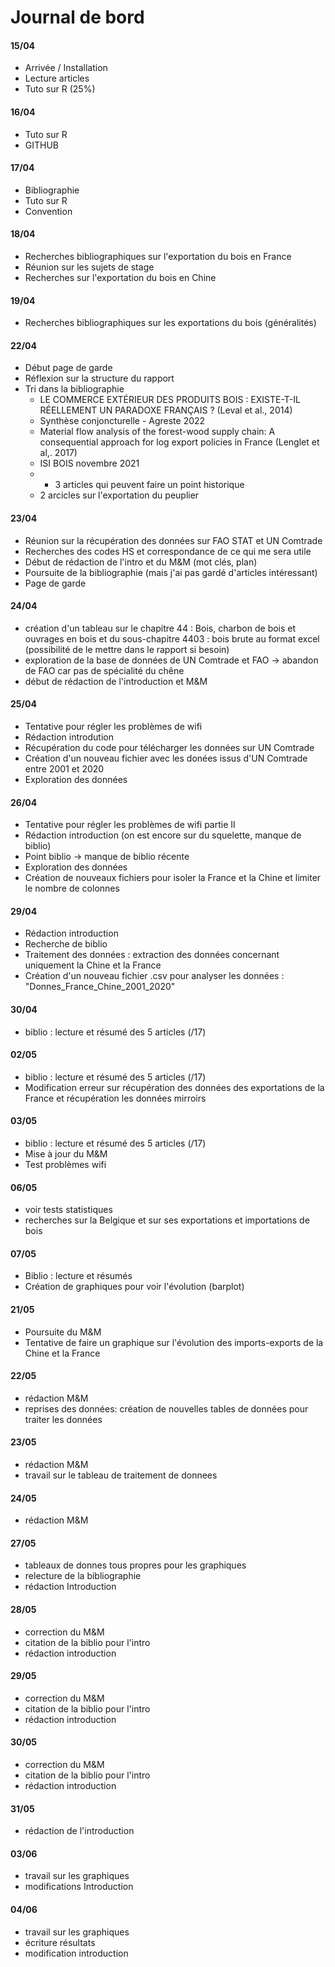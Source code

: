 # Journal de bord

#### 15/04
* Arrivée / Installation
* Lecture articles
* Tuto sur R (25%)

#### 16/04
* Tuto sur R
* GITHUB

#### 17/04
* Bibliographie
* Tuto sur R
* Convention

#### 18/04 
* Recherches bibliographiques sur l'exportation du bois en France
* Réunion sur les sujets de stage
* Recherches sur l'exportation du bois en Chine

#### 19/04 
* Recherches bibliographiques sur les exportations du bois (généralités) 

#### 22/04
* Début page de garde
* Réflexion sur la structure du rapport
* Tri dans la bibliographie
    * LE COMMERCE EXTÉRIEUR DES PRODUITS BOIS : EXISTE-T-IL RÉELLEMENT UN PARADOXE FRANÇAIS ? (Leval et al., 2014)
    * Synthèse conjoncturelle - Agreste 2022
    * Material flow analysis of the forest-wood supply chain: A consequential approach for log export policies in France (Lenglet et al,. 2017)
    * ISI BOIS novembre 2021
    * + 3 articles qui peuvent faire un point historique
    * 2 arcicles sur l'exportation du peuplier

 #### 23/04
 * Réunion sur la récupération des données sur FAO STAT et UN Comtrade
 * Recherches des codes HS et correspondance de ce qui me sera utile
 * Début de rédaction de l'intro et du M&M (mot clés, plan)
 * Poursuite de la bibliographie (mais j'ai pas gardé d'articles intéressant)
 * Page de garde

#### 24/04
* création d'un tableau sur le chapitre 44 : Bois, charbon de bois et ouvrages en bois et du sous-chapitre 4403 : bois brute au format excel (possibilité de le mettre dans le rapport si besoin)
* exploration de la base de données de UN Comtrade et FAO
-> abandon de FAO car pas de spécialité du chêne 
* début de rédaction de l'introduction et M&M

#### 25/04 
* Tentative pour régler les problèmes de wifi
* Rédaction introdution 
* Récupération du code pour télécharger les données sur UN Comtrade 
* Création d'un nouveau fichier avec les donées issus d'UN Comtrade entre 2001 et 2020 
* Exploration des données 

#### 26/04
* Tentative pour régler les problèmes de wifi partie II
* Rédaction introduction (on est encore sur du squelette, manque de biblio)
* Point biblio -> manque de biblio récente 
* Exploration des données
* Création de nouveaux fichiers pour isoler la France et la Chine et limiter le nombre de colonnes

#### 29/04
* Rédaction introduction
* Recherche de biblio 
* Traitement des données : extraction des données concernant uniquement la Chine et la France 
* Création d'un nouveau fichier .csv pour analyser les données : "Donnes_France_Chine_2001_2020"

#### 30/04
* biblio : lecture et résumé des 5 articles (/17)

#### 02/05
* biblio : lecture et résumé des 5 articles (/17)
* Modification erreur sur récupération des données des exportations de la France et récupération les données mirroirs

#### 03/05
* biblio : lecture et résumé des 5 articles (/17)
* Mise à jour du M&M
* Test problèmes wifi
 

#### 06/05 
* voir tests statistiques
* recherches sur la Belgique et sur ses exportations et importations de bois

#### 07/05 
* Biblio : lecture et résumés
* Création de graphiques pour voir l'évolution (barplot)

#### 21/05
* Poursuite du M&M
* Tentative de faire un graphique sur l'évolution des imports-exports de la Chine et la France

#### 22/05 
* rédaction M&M
* reprises des données: création de nouvelles tables de données pour traiter les données

#### 23/05
* rédaction M&M 
* travail sur le tableau de traitement de donnees 

#### 24/05
* rédaction M&M

#### 27/05 
* tableaux de donnes tous propres pour les graphiques
* relecture de la bibliographie
* rédaction Introduction

#### 28/05
* correction du M&M
* citation de la biblio pour l'intro
* rédaction introduction

#### 29/05 
* correction du M&M
* citation de la biblio pour l'intro
* rédaction introduction
  
#### 30/05 
* correction du M&M
* citation de la biblio pour l'intro
* rédaction introduction

#### 31/05
* rédaction de l'introduction

#### 03/06
* travail sur les graphiques
* modifications Introduction

#### 04/06 
* travail sur les graphiques
* écriture résultats
* modification introduction
